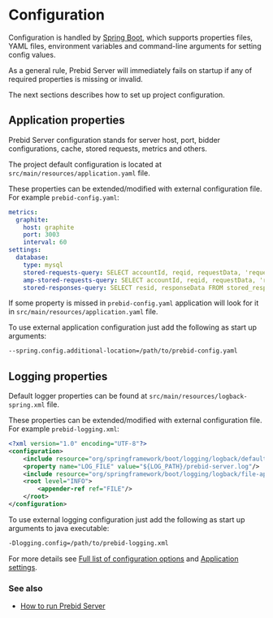 # Configuration

Configuration is handled by [Spring Boot](https://docs.spring.io/spring-boot/docs/current/reference/html/boot-features-external-config.html), 
which supports properties files, YAML files, environment variables and command-line arguments for setting config values.

As a general rule, Prebid Server will immediately fails on startup if any of required properties is missing or invalid.

The next sections describes how to set up project configuration.

## Application properties

Prebid Server configuration stands for server host, port, bidder configurations, cache, stored requests, metrics and others.

The project default configuration is located at `src/main/resources/application.yaml` file. 

These properties can be extended/modified with external configuration file. 
For example `prebid-config.yaml`:
```yaml
metrics:
  graphite:
    host: graphite
    port: 3003
    interval: 60
settings:
  database:
    type: mysql
    stored-requests-query: SELECT accountId, reqid, requestData, 'request' as dataType FROM stored_requests WHERE reqid IN (%REQUEST_ID_LIST%) UNION ALL SELECT accountId, impid, impData, 'imp' as dataType FROM stored_imps WHERE impid IN (%IMP_ID_LIST%)
    amp-stored-requests-query: SELECT accountId, reqid, requestData, 'request' as dataType FROM stored_requests WHERE reqid IN (%REQUEST_ID_LIST%)
    stored-responses-query: SELECT resid, responseData FROM stored_responses WHERE resid IN (%RESPONSE_ID_LIST%)
```
If some property is missed in `prebid-config.yaml` application will look for it in `src/main/resources/application.yaml` file.

To use external application configuration just add the following as start up arguments:
```bash
--spring.config.additional-location=/path/to/prebid-config.yaml
```

## Logging properties

Default logger properties can be found at `src/main/resources/logback-spring.xml` file.

These properties can be extended/modified with external configuration file. 
For example `prebid-logging.xml`:
```xml
<?xml version="1.0" encoding="UTF-8"?>
<configuration>
    <include resource="org/springframework/boot/logging/logback/defaults.xml"/>
    <property name="LOG_FILE" value="${LOG_PATH}/prebid-server.log"/>
    <include resource="org/springframework/boot/logging/logback/file-appender.xml"/>
    <root level="INFO">
        <appender-ref ref="FILE"/>
    </root>
</configuration>
```

To use external logging configuration just add the following as start up arguments to java executable:
```bash
-Dlogging.config=/path/to/prebid-logging.xml
```

For more details see [Full list of configuration options](config-huaweiAdsApp.md) and  [Application settings](application-settings.md).

### See also

- [How to run Prebid Server](run.md)
